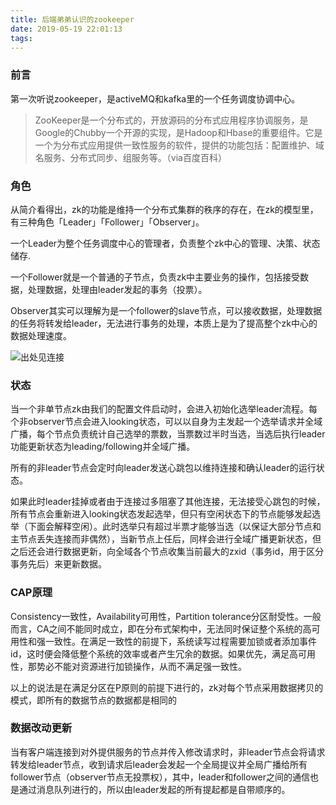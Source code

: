 ```yaml
---
title: 后端弟弟认识的zookeeper
date: 2019-05-19 22:01:13
tags:
---
```


### 前言
第一次听说zookeeper，是activeMQ和kafka里的一个任务调度协调中心。

> ZooKeeper是一个分布式的，开放源码的分布式应用程序协调服务，是Google的Chubby一个开源的实现，是Hadoop和Hbase的重要组件。它是一个为分布式应用提供一致性服务的软件，提供的功能包括：配置维护、域名服务、分布式同步、组服务等。（via百度百科）

### 角色
从简介看得出，zk的功能是维持一个分布式集群的秩序的存在，在zk的模型里，有三种角色「Leader」「Follower」「Observer」。

一个Leader为整个任务调度中心的管理者，负责整个zk中心的管理、决策、状态储存.

一个Follower就是一个普通的子节点，负责zk中主要业务的操作，包括接受数据，处理数据，处理由leader发起的事务（投票）。

Observer其实可以理解为是一个follower的slave节点，可以接收数据，处理数据的任务将转发给leader，无法进行事务的处理，本质上是为了提高整个zk中心的数据处理速度。

![出处见连接](http://static.open-open.com/lib/uploadImg/20141108/20141108213346_540.jpg)


### 状态
当一个非单节点zk由我们的配置文件启动时，会进入初始化选举leader流程。每个非observer节点会进入looking状态，可以以自身为主发起一个选举请求并全域广播，每个节点负责统计自己选举的票数，当票数过半时当选，当选后执行leader功能更新状态为leading/following并全域广播。

所有的非leader节点会定时向leader发送心跳包以维持连接和确认leader的运行状态。

如果此时leader挂掉或者由于连接过多阻塞了其他连接，无法接受心跳包的时候，所有节点会重新进入looking状态发起选举，但只有空闲状态下的节点能够发起选举（下面会解释空闲）。此时选举只有超过半票才能够当选（以保证大部分节点和主节点丢失连接而非偶然），当新节点上任后，同样会进行全域广播更新状态，但之后还会进行数据更新，向全域各个节点收集当前最大的zxid（事务id，用于区分事务先后）来更新数据。

### CAP原理
Consistency一致性，Availability可用性，Partition tolerance分区耐受性。一般而言，CA之间不能同时成立，即在分布式架构中，无法同时保证整个系统的高可用性和强一致性。在满足一致性的前提下，系统读写过程需要加锁或者添加事件id，这时便会降低整个系统的效率或者产生冗余的数据。如果优先，满足高可用性，那势必不能对资源进行加锁操作，从而不满足强一致性。

以上的说法是在满足分区在P原则的前提下进行的，zk对每个节点采用数据拷贝的模式，即所有的数据节点的数据都是相同的

### 数据改动更新
当有客户端连接到对外提供服务的节点并传入修改请求时，非leader节点会将请求转发给leader节点，收到请求后leader会发起一个全局提议并全局广播给所有follower节点（observer节点无投票权），其中，leader和follower之间的通信也是通过消息队列进行的，所以由leader发起的所有提起都是自带顺序的。